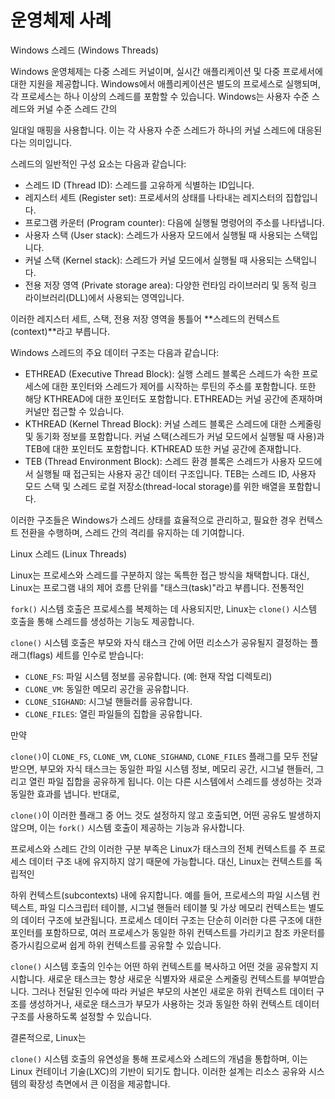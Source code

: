 # 운영체제 사례

Windows 스레드 (Windows Threads)

Windows 운영체제는 다중 스레드 커널이며, 실시간 애플리케이션 및 다중 프로세서에 대한 지원을 제공합니다. Windows에서 애플리케이션은 별도의 프로세스로 실행되며, 각 프로세스는 하나 이상의 스레드를 포함할 수 있습니다. Windows는 사용자 수준 스레드와 커널 수준 스레드 간의

일대일 매핑을 사용합니다. 이는 각 사용자 수준 스레드가 하나의 커널 스레드에 대응된다는 의미입니다.

스레드의 일반적인 구성 요소는 다음과 같습니다:

* 스레드 ID (Thread ID): 스레드를 고유하게 식별하는 ID입니다.
* 레지스터 세트 (Register set): 프로세서의 상태를 나타내는 레지스터의 집합입니다.
* 프로그램 카운터 (Program counter): 다음에 실행될 명령어의 주소를 나타냅니다.
* 사용자 스택 (User stack): 스레드가 사용자 모드에서 실행될 때 사용되는 스택입니다.
* 커널 스택 (Kernel stack): 스레드가 커널 모드에서 실행될 때 사용되는 스택입니다.
* 전용 저장 영역 (Private storage area): 다양한 런타임 라이브러리 및 동적 링크 라이브러리(DLL)에서 사용되는 영역입니다.

이러한 레지스터 세트, 스택, 전용 저장 영역을 통틀어 \*\*스레드의 컨텍스트(context)\*\*라고 부릅니다.

Windows 스레드의 주요 데이터 구조는 다음과 같습니다:

* ETHREAD (Executive Thread Block): 실행 스레드 블록은 스레드가 속한 프로세스에 대한 포인터와 스레드가 제어를 시작하는 루틴의 주소를 포함합니다. 또한 해당 KTHREAD에 대한 포인터도 포함합니다. ETHREAD는 커널 공간에 존재하며 커널만 접근할 수 있습니다.
* KTHREAD (Kernel Thread Block): 커널 스레드 블록은 스레드에 대한 스케줄링 및 동기화 정보를 포함합니다. 커널 스택(스레드가 커널 모드에서 실행될 때 사용)과 TEB에 대한 포인터도 포함합니다. KTHREAD 또한 커널 공간에 존재합니다.
* TEB (Thread Environment Block): 스레드 환경 블록은 스레드가 사용자 모드에서 실행될 때 접근되는 사용자 공간 데이터 구조입니다. TEB는 스레드 ID, 사용자 모드 스택 및 스레드 로컬 저장소(thread-local storage)를 위한 배열을 포함합니다.

이러한 구조들은 Windows가 스레드 상태를 효율적으로 관리하고, 필요한 경우 컨텍스트 전환을 수행하며, 스레드 간의 격리를 유지하는 데 기여합니다.

Linux 스레드 (Linux Threads)

Linux는 프로세스와 스레드를 구분하지 않는 독특한 접근 방식을 채택합니다. 대신, Linux는 프로그램 내의 제어 흐름 단위를 "태스크(task)"라고 부릅니다. 전통적인

`fork()` 시스템 호출은 프로세스를 복제하는 데 사용되지만, Linux는 `clone()` 시스템 호출을 통해 스레드를 생성하는 기능도 제공합니다.

`clone()` 시스템 호출은 부모와 자식 태스크 간에 어떤 리소스가 공유될지 결정하는 플래그(flags) 세트를 인수로 받습니다:

* `CLONE_FS`: 파일 시스템 정보를 공유합니다. (예: 현재 작업 디렉토리)
* `CLONE_VM`: 동일한 메모리 공간을 공유합니다.
* `CLONE_SIGHAND`: 시그널 핸들러를 공유합니다.
* `CLONE_FILES`: 열린 파일들의 집합을 공유합니다.

만약

`clone()`이 `CLONE_FS`, `CLONE_VM`, `CLONE_SIGHAND`, `CLONE_FILES` 플래그를 모두 전달받으면, 부모와 자식 태스크는 동일한 파일 시스템 정보, 메모리 공간, 시그널 핸들러, 그리고 열린 파일 집합을 공유하게 됩니다. 이는 다른 시스템에서 스레드를 생성하는 것과 동일한 효과를 냅니다. 반대로,

`clone()`이 이러한 플래그 중 어느 것도 설정하지 않고 호출되면, 어떤 공유도 발생하지 않으며, 이는 `fork()` 시스템 호출이 제공하는 기능과 유사합니다.

프로세스와 스레드 간의 이러한 구분 부족은 Linux가 태스크의 전체 컨텍스트를 주 프로세스 데이터 구조 내에 유지하지 않기 때문에 가능합니다. 대신, Linux는 컨텍스트를 독립적인

하위 컨텍스트(subcontexts) 내에 유지합니다. 예를 들어, 프로세스의 파일 시스템 컨텍스트, 파일 디스크립터 테이블, 시그널 핸들러 테이블 및 가상 메모리 컨텍스트는 별도의 데이터 구조에 보관됩니다. 프로세스 데이터 구조는 단순히 이러한 다른 구조에 대한 포인터를 포함하므로, 여러 프로세스가 동일한 하위 컨텍스트를 가리키고 참조 카운터를 증가시킴으로써 쉽게 하위 컨텍스트를 공유할 수 있습니다.

`clone()` 시스템 호출의 인수는 어떤 하위 컨텍스트를 복사하고 어떤 것을 공유할지 지시합니다. 새로운 태스크는 항상 새로운 식별자와 새로운 스케줄링 컨텍스트를 부여받습니다. 그러나 전달된 인수에 따라 커널은 부모의 사본인 새로운 하위 컨텍스트 데이터 구조를 생성하거나, 새로운 태스크가 부모가 사용하는 것과 동일한 하위 컨텍스트 데이터 구조를 사용하도록 설정할 수 있습니다.

결론적으로, Linux는

`clone()` 시스템 호출의 유연성을 통해 프로세스와 스레드의 개념을 통합하며, 이는 Linux 컨테이너 기술(LXC)의 기반이 되기도 합니다. 이러한 설계는 리소스 공유와 시스템의 확장성 측면에서 큰 이점을 제공합니다.
